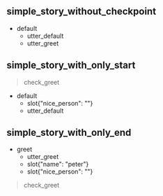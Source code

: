 ## simple_story_without_checkpoint
* default                       <!-- user utterance in _intent[entities] format -->
    - utter_default
    - utter_greet

## simple_story_with_only_start
> check_greet                   <!-- checkpoints at the start define entry points -->
* default
    - slot{"nice_person": ""}
    - utter_default

## simple_story_with_only_end
* greet
    - utter_greet
    - slot{"name": "peter"}
    - slot{"nice_person": ""}
> check_greet                   <!-- checkpoint defining the end of this turn -->
